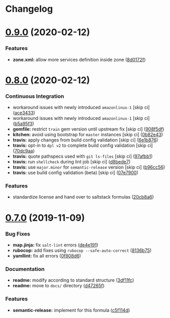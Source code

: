 # Changelog

# [0.9.0](https://github.com/saltstack-formulas/firewalld-formula/compare/v0.8.0...v0.9.0) (2020-02-12)


### Features

* **zone.xml:** allow more services definition inside zone ([8d0172f](https://github.com/saltstack-formulas/firewalld-formula/commit/8d0172f5c7e0e1a2856dbbc0bf149ee8ddfd225a))

# [0.8.0](https://github.com/saltstack-formulas/firewalld-formula/compare/v0.7.0...v0.8.0) (2020-02-12)


### Continuous Integration

* workaround issues with newly introduced `amazonlinux-1` [skip ci] ([ace3433](https://github.com/saltstack-formulas/firewalld-formula/commit/ace343353d2c7b183b424e8a3f08b575417add3f))
* workaround issues with newly introduced `amazonlinux-1` [skip ci] ([b5a95f3](https://github.com/saltstack-formulas/firewalld-formula/commit/b5a95f35ab98b872be852597d046d8d25f06b08b))
* **gemfile:** restrict `train` gem version until upstream fix [skip ci] ([908f5df](https://github.com/saltstack-formulas/firewalld-formula/commit/908f5df86cd69f28ef4e48fbde13c35eb003b627))
* **kitchen:** avoid using bootstrap for `master` instances [skip ci] ([0b82e43](https://github.com/saltstack-formulas/firewalld-formula/commit/0b82e43a1507bb748adefd13a0412ef7ccae8eb7))
* **travis:** apply changes from build config validation [skip ci] ([6e1b876](https://github.com/saltstack-formulas/firewalld-formula/commit/6e1b876298c2d782b132c1571d1f20564fb01bf1))
* **travis:** opt-in to `dpl v2` to complete build config validation [skip ci] ([70dc9aa](https://github.com/saltstack-formulas/firewalld-formula/commit/70dc9aa3b4e299b6f8553132cd9d4401f4635f97))
* **travis:** quote pathspecs used with `git ls-files` [skip ci] ([97afbb1](https://github.com/saltstack-formulas/firewalld-formula/commit/97afbb157557ec3096cc8a8de48f737960dfda4e))
* **travis:** run `shellcheck` during lint job [skip ci] ([d8bede7](https://github.com/saltstack-formulas/firewalld-formula/commit/d8bede7082130445461f990346f64d4db22e4bd2))
* **travis:** use `major.minor` for `semantic-release` version [skip ci] ([b96cc56](https://github.com/saltstack-formulas/firewalld-formula/commit/b96cc569fe9a68deb2eb78974c216eb736d3b57b))
* **travis:** use build config validation (beta) [skip ci] ([07e7900](https://github.com/saltstack-formulas/firewalld-formula/commit/07e79001cddc4918f6ace716b15cf0658e09d374))


### Features

* standardize license and hand over to saltstack formulas ([20cb8a6](https://github.com/saltstack-formulas/firewalld-formula/commit/20cb8a60d362a7484892fc6703de954c67fb8763))

# [0.7.0](https://github.com/saltstack-formulas/firewalld-formula/compare/v0.6.2...v0.7.0) (2019-11-09)


### Bug Fixes

* **map.jinja:** fix `salt-lint` errors ([de4e191](https://github.com/saltstack-formulas/firewalld-formula/commit/de4e1915fb17b2278132076c7946539191f1e018))
* **rubocop:** add fixes using `rubocop --safe-auto-correct` ([8136b75](https://github.com/saltstack-formulas/firewalld-formula/commit/8136b75fa0266dc8d849a40a1fdb77129d6da31f))
* **yamllint:** fix all errors ([0f808d6](https://github.com/saltstack-formulas/firewalld-formula/commit/0f808d6afb383c56abfa439fde0fab46374ea2d7))


### Documentation

* **readme:** modify according to standard structure ([3df11fc](https://github.com/saltstack-formulas/firewalld-formula/commit/3df11fc75cade2d801183c3ae110821d2842f53f))
* **readme:** move to `docs/` directory ([d47265f](https://github.com/saltstack-formulas/firewalld-formula/commit/d47265f9743195a96565701e758789fbc14e3084))


### Features

* **semantic-release:** implement for this formula ([c5f114d](https://github.com/saltstack-formulas/firewalld-formula/commit/c5f114d8863f6763c49cc08c723924649c8c1ed3))
